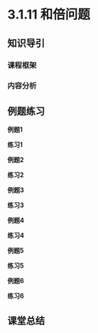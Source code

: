 # 3.1.11 和倍问题

## 知识导引

### 课程框架



### 内容分析



## 例题练习

**例题1**



**练习1**



**例题2**



**练习2**



**例题3**



**练习3**



**例题4**



**练习4**



**例题5**



**练习5**



**例题6**



**练习6**



## 课堂总结

